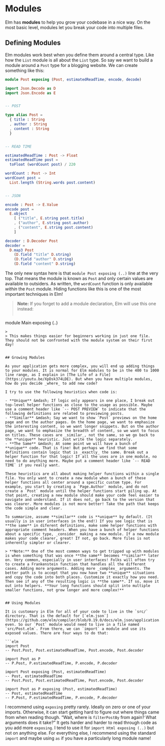 # Modules

Elm has **modules** to help you grow your codebase in a nice way. On the most basic level, modules let you break your code into multiple files.


## Defining Modules

Elm modules work best when you define them around a central type. Like how the `List` module is all about the `List` type. So say we want to build a module around a `Post` type for a blogging website. We can create something like this:

```elm
module Post exposing (Post, estimatedReadTime, encode, decode)

import Json.Decode as D
import Json.Encode as E


-- POST

type alias Post =
  { title : String
  , author : String
  , content : String
  }


-- READ TIME

estimatedReadTime : Post -> Float
estimatedReadTime post =
  toFloat (wordCount post) / 220

wordCount : Post -> Int
wordCount post =
  List.length (String.words post.content)


-- JSON

encode : Post -> E.Value
encode post =
  E.object
    [ ("title", E.string post.title)
    , ("author", E.string post.author)
    , ("content", E.string post.content)
    ]

decoder : D.Decoder Post
decoder =
  D.map3 Post
    (D.field "title" D.string)
    (D.field "author" D.string)
    (D.field "content" D.string)
```

The only new syntax here is that `module Post exposing (..)` line at the very top. That means the module is known as `Post` and only certain values are available to outsiders. As written, the `wordCount` function is only available _within_ the `Post` module. Hiding functions like this is one of the most important techniques in Elm!

> **Note:** If you forget to add a module declaration, Elm will use this one instead:
>
>```elm
module Main exposing (..)
```
>
> This makes things easier for beginners working in just one file. They should not be confronted with the module system on their first day!


## Growing Modules

As your application gets more complex, you will end up adding things to your modules. It is normal for Elm modules to be in the 400 to 1000 line range, as I explain in [The Life of a File](https://youtu.be/XpDsk374LDE). But when you have multiple modules, how do you decide _where_ to add new code?

I try to use the following heuristics when code is:

- **Unique** &mdash; If logic only appears in one place, I break out top-level helper functions as close to the usage as possible. Maybe use a comment header like `-- POST PREVIEW` to indicate that the following definitions are related to previewing posts.
- **Similar** &mdash; Say we want to show `Post` previews on the home page and on the author pages. On the home page, we want to emphasize the interesting content, so we want longer snippets. But on the author page, we want to emphasize the breadth of content, so we want to focus on titles. These cases are _similar_, not the same, so we go back to the **unique** heuristic. Just write the logic separately.
- **The Same** &mdash; At some point we will have a bunch of **unique** code. That is fine! But perhaps we find that some definitions contain logic that is _exactly_ the same. Break out a helper function for that logic! If all the uses are in one module, no need to do anything more. Maybe put a comment header like `-- READ TIME` if you really want.

These heuristics are all about making helper functions within a single file. You only want to create a new module when a bunch of these helper functions all center around a specific custom type. For example, you start by creating a `Page.Author` module, and do not create a `Post` module until the helper functions start piling up. At that point, creating a new module should make your code feel easier to navigate and understand. If it does not, go back to the version that was clearer. More modules is not more better! Take the path that keeps the code simple and clear.

To summarize, assume **similar** code is **unique** by default. (It usually is in user interfaces in the end!) If you see logic that is **the same** in diferent definitions, make some helper functions with appropriate comment headers. When you have a bunch of helper functions about a specific type, _consider_ making a new module. If a new module makes your code clearer, great! If not, go back. More files is not inherently simpler or clearer.

> **Note:** One of the most common ways to get tripped up with modules is when something that was once **the same** becomes **similar** later on. Very common, especially in user interfaces! Folks will often try to create a Frankenstein function that handles all the different cases. Adding more arguments. Adding more _complex_ arguments. The better path is to accept that you now have two **unique** situations and copy the code into both places. Customize it exactly how you need. Then see if any of the resulting logic is **the same**. If so, move it out into helpers. **Your long functions should split into multiple smaller functions, not grow longer and more complex!**


## Using Modules

It is customary in Elm for all of your code to live in the `src/` directory. That is the default for [`elm.json`](https://github.com/elm/compiler/blob/0.19.0/docs/elm.json/application.md) even. So our `Post` module would need to live in a file named `src/Post.elm`. From there, we can `import` a module and use its exposed values. There are four ways to do that:

```elm
import Post
-- Post.Post, Post.estimatedReadTime, Post.encode, Post.decoder

import Post as P
-- P.Post, P.estimatedReadTime, P.encode, P.decoder

import Post exposing (Post, estimatedReadTime)
-- Post, estimatedReadTime
-- Post.Post, Post.estimatedReadTime, Post.encode, Post.decoder

import Post as P exposing (Post, estimatedReadTime)
-- Post, estimatedReadTime
-- P.Post, P.estimatedReadTime, P.encode, P.decoder
```

I recommend using `exposing` pretty rarely. Ideally on zero or one of your imports. Otherwise, it can start getting hard to figure out where things came from when reading though. “Wait, where is `filterPostBy` from again? What arguments does it take?” It gets harder and harder to read through code as you add more `exposing`. I tend to use it for `import Html exposing (..)` but not on anything else. For everything else, I recommend using the standard `import` and maybe using `as` if you have a particularly long module name!